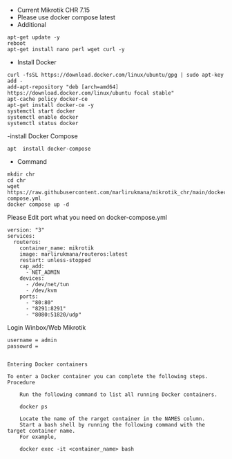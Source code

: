 - Current Mikrotik CHR 7.15
- Please use docker compose latest
- Additional
```
apt-get update -y
reboot
apt-get install nano perl wget curl -y
```
- Install Docker
```
curl -fsSL https://download.docker.com/linux/ubuntu/gpg | sudo apt-key add -
add-apt-repository "deb [arch=amd64] https://download.docker.com/linux/ubuntu focal stable"
apt-cache policy docker-ce
apt-get install docker-ce -y
systemctl start docker
systemctl enable docker
systemctl status docker
```
-install Docker Compose
```
apt  install docker-compose
```
- Command 

```
mkdir chr
cd chr
wget https://raw.githubusercontent.com/marlirukmana/mikrotik_chr/main/docker-compose.yml
docker compose up -d
```

Please Edit port what you need on docker-compose.yml
```
version: "3"
services:
  routeros:
    container_name: mikrotik
    image: marlirukmana/routeros:latest
    restart: unless-stopped
    cap_add:
      - NET_ADMIN
    devices:
      - /dev/net/tun
      - /dev/kvm
    ports:
      - "80:80"
      - "8291:8291"
      - "8080:51820/udp"
```

Login Winbox/Web Mikrotik
```
username = admin
passowrd =

```

```

Entering Docker containers

To enter a Docker container you can complete the following steps.
Procedure

    Run the following command to list all running Docker containers.

    docker ps

    Locate the name of the rarget container in the NAMES column.
    Start a bash shell by running the following command with the target container name.
    For example,

    docker exec -it <container_name> bash


```
